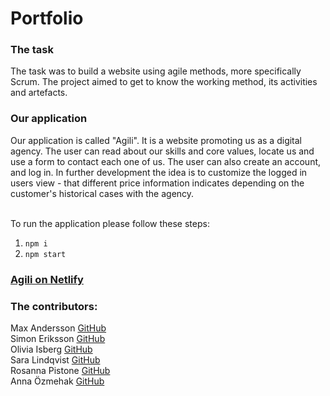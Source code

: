 # Portfolio

### The task

The task was to build a website using agile methods, more specifically Scrum. The project aimed to get to know the working method, its activities and artefacts. <br>


### Our application

Our application is called "Agili". It is a website promoting us as a digital agency. The user can read about our skills and core values, locate us and use a form to contact each one of us. The user can also create an account, and log in. In further development the idea is to customize the logged in users view - that different price information indicates depending on the customer's historical cases with the agency.  <br> <br>

To run the application please follow these steps: <br>

1. `npm i` <br>
2. `npm start`

### [Agili on Netlify](https://agili.netlify.app/) 

### The contributors:

Max Andersson [GitHub](https://github.com/frontMAX)<br>
Simon Eriksson [GitHub](https://github.com/Vacannot)<br>
Olivia Isberg [GitHub](https://github.com/OliviaIsberg)<br>
Sara Lindqvist [GitHub](https://github.com/saralindqvist)<br>
Rosanna Pistone [GitHub](https://github.com/rosannapistone)<br>
Anna Özmehak [GitHub](https://github.com/A-Ozmehak) <br>

